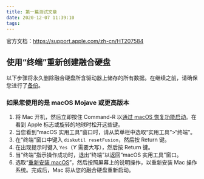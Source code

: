 ```yaml
---
title: 第一篇测试文章
date: 2020-12-07 11:39:10
tags:
---
```


官方文档：https://support.apple.com/zh-cn/HT207584

## 使用“终端”重新创建融合硬盘 

以下步骤将永久删除融合硬盘所含驱动器上储存的所有数据。在继续之前，请确保您进行了[备份](https://support.apple.com/zh-cn/HT201250)。 

### 如果您使用的是 macOS Mojave 或更高版本

1.  将 Mac 开机，然后立即按住 Command-R 以[通过 macOS 恢复功能启动](https://support.apple.com/zh-cn/HT201314)。在看到 Apple 标志或旋转的地球时松开这些键。
2.  当您看到“macOS 实用工具”窗口时，请从菜单栏中选取“实用工具”>“终端”。
3.  在“终端”窗口中键入 `diskutil resetFusion`，然后按 Return 键。
4.  在出现提示时键入 `Yes`（*Y* 需要大写），然后按 Return 键。
5.  当“终端”指示操作成功时，退出“终端”以返回“macOS 实用工具”窗口。
6.  选取“[重新安装 macOS](https://support.apple.com/zh-cn/HT204904)”，然后按照屏幕上的说明操作，以重新安装 Mac 操作系统。完成后，Mac 将从您的融合硬盘重新启动。
